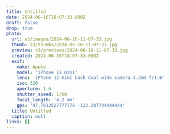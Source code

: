 ```yaml
---
title: Untitled
date: 2024-06-16T18:07:33.000Z
draft: false
drop: true
photo:
  url: s3/images/2024-06-16-11-07-33.jpg
  thumb: s3/thumbs/2024-06-16-11-07-33.jpg
  preview: s3/previews/2024-06-16-11-07-33.jpg
  created: 2024-06-16T18:07:33.000Z
  exif:
    make: Apple
    model: 'iPhone 12 mini'
    lens: 'iPhone 12 mini back dual wide camera 4.2mm f/1.6'
    iso: 320
    aperture: 1.6
    shutter_speed: 1/60
    focal_length: '4.2 mm'
    gps: '47.7612527777778 -122.207794444444'
  title: Untitled
  caption: null
links: []
---
```

